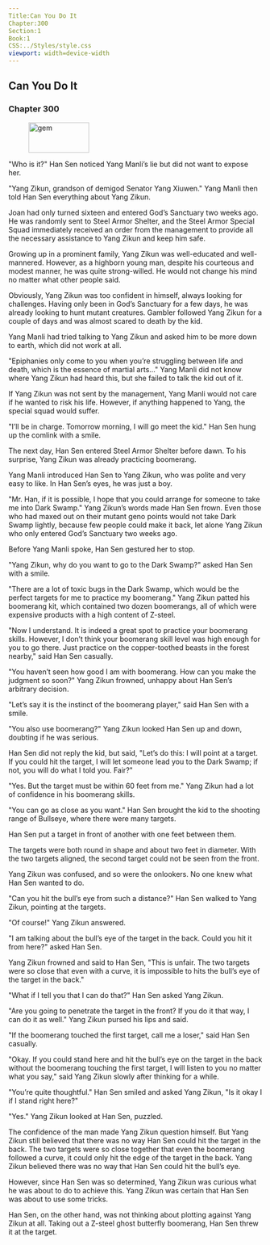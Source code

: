```yaml
---
Title:Can You Do It 
Chapter:300 
Section:1 
Book:1 
CSS:../Styles/style.css 
viewport: width=device-width
---
```

  
## Can You Do It
### Chapter 300
  
<figure>
	<img src="../Images/gem.gif" alt="gem" id="gem" width="120" height="60" />
</figure>
  

  
"Who is it?" Han Sen noticed Yang Manli’s lie but did not want to expose her.

"Yang Zikun, grandson of demigod Senator Yang Xiuwen." Yang Manli then told Han Sen everything about Yang Zikun.

Joan had only turned sixteen and entered God’s Sanctuary two weeks ago. He was randomly sent to Steel Armor Shelter, and the Steel Armor Special Squad immediately received an order from the management to provide all the necessary assistance to Yang Zikun and keep him safe.

Growing up in a prominent family, Yang Zikun was well-educated and well-mannered. However, as a highborn young man, despite his courteous and modest manner, he was quite strong-willed. He would not change his mind no matter what other people said.

Obviously, Yang Zikun was too confident in himself, always looking for challenges. Having only been in God’s Sanctuary for a few days, he was already looking to hunt mutant creatures. Gambler followed Yang Zikun for a couple of days and was almost scared to death by the kid.

Yang Manli had tried talking to Yang Zikun and asked him to be more down to earth, which did not work at all.

"Epiphanies only come to you when you’re struggling between life and death, which is the essence of martial arts…" Yang Manli did not know where Yang Zikun had heard this, but she failed to talk the kid out of it.

If Yang Zikun was not sent by the management, Yang Manli would not care if he wanted to risk his life. However, if anything happened to Yang, the special squad would suffer.

"I’ll be in charge. Tomorrow morning, I will go meet the kid." Han Sen hung up the comlink with a smile.

The next day, Han Sen entered Steel Armor Shelter before dawn. To his surprise, Yang Zikun was already practicing boomerang.

Yang Manli introduced Han Sen to Yang Zikun, who was polite and very easy to like. In Han Sen’s eyes, he was just a boy.

"Mr. Han, if it is possible, I hope that you could arrange for someone to take me into Dark Swamp." Yang Zikun’s words made Han Sen frown. Even those who had maxed out on their mutant geno points would not take Dark Swamp lightly, because few people could make it back, let alone Yang Zikun who only entered God’s Sanctuary two weeks ago.

Before Yang Manli spoke, Han Sen gestured her to stop.

"Yang Zikun, why do you want to go to the Dark Swamp?" asked Han Sen with a smile.

"There are a lot of toxic bugs in the Dark Swamp, which would be the perfect targets for me to practice my boomerang." Yang Zikun patted his boomerang kit, which contained two dozen boomerangs, all of which were expensive products with a high content of Z-steel.

"Now I understand. It is indeed a great spot to practice your boomerang skills. However, I don’t think your boomerang skill level was high enough for you to go there. Just practice on the copper-toothed beasts in the forest nearby," said Han Sen casually.

"You haven’t seen how good I am with boomerang. How can you make the judgment so soon?" Yang Zikun frowned, unhappy about Han Sen’s arbitrary decision.

"Let’s say it is the instinct of the boomerang player," said Han Sen with a smile.

"You also use boomerang?" Yang Zikun looked Han Sen up and down, doubting if he was serious.

Han Sen did not reply the kid, but said, "Let’s do this: I will point at a target. If you could hit the target, I will let someone lead you to the Dark Swamp; if not, you will do what I told you. Fair?"

"Yes. But the target must be within 60 feet from me." Yang Zikun had a lot of confidence in his boomerang skills.

"You can go as close as you want." Han Sen brought the kid to the shooting range of Bullseye, where there were many targets.

Han Sen put a target in front of another with one feet between them.

The targets were both round in shape and about two feet in diameter. With the two targets aligned, the second target could not be seen from the front.

Yang Zikun was confused, and so were the onlookers. No one knew what Han Sen wanted to do.

"Can you hit the bull’s eye from such a distance?" Han Sen walked to Yang Zikun, pointing at the targets.

"Of course!" Yang Zikun answered.

"I am talking about the bull’s eye of the target in the back. Could you hit it from here?" asked Han Sen.

Yang Zikun frowned and said to Han Sen, "This is unfair. The two targets were so close that even with a curve, it is impossible to hits the bull’s eye of the target in the back."

"What if I tell you that I can do that?" Han Sen asked Yang Zikun.

"Are you going to penetrate the target in the front? If you do it that way, I can do it as well." Yang Zikun pursed his lips and said.

"If the boomerang touched the first target, call me a loser," said Han Sen casually.

"Okay. If you could stand here and hit the bull’s eye on the target in the back without the boomerang touching the first target, I will listen to you no matter what you say," said Yang Zikun slowly after thinking for a while.

"You’re quite thoughtful." Han Sen smiled and asked Yang Zikun, "Is it okay I if I stand right here?"

"Yes." Yang Zikun looked at Han Sen, puzzled.

The confidence of the man made Yang Zikun question himself. But Yang Zikun still believed that there was no way Han Sen could hit the target in the back. The two targets were so close together that even the boomerang followed a curve, it could only hit the edge of the target in the back. Yang Zikun believed there was no way that Han Sen could hit the bull’s eye.

However, since Han Sen was so determined, Yang Zikun was curious what he was about to do to achieve this. Yang Zikun was certain that Han Sen was about to use some tricks.

Han Sen, on the other hand, was not thinking about plotting against Yang Zikun at all. Taking out a Z-steel ghost butterfly boomerang, Han Sen threw it at the target.